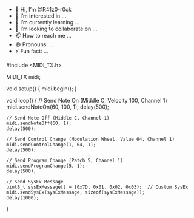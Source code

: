 - 👋 Hi, I’m @R41z0-r0ck
- 👀 I’m interested in ...
- 🌱 I’m currently learning ...
- 💞️ I’m looking to collaborate on ...
- 📫 How to reach me ...
- 😄 Pronouns: ...
- ⚡ Fun fact: ...

<!---
R41z0-r0ck/R41z0-r0ck is a ✨ special ✨ repository because its `README.md` (this file) appears on your GitHub profile.
You can click the Preview link to take a look at your changes.
--->


#include <MIDI_TX.h>

MIDI_TX midi;

void setup() {
    midi.begin();
}

void loop() {
    // Send Note On (Middle C, Velocity 100, Channel 1)
    midi.sendNoteOn(60, 100, 1);
    delay(500);

    // Send Note Off (Middle C, Channel 1)
    midi.sendNoteOff(60, 1);
    delay(500);

    // Send Control Change (Modulation Wheel, Value 64, Channel 1)
    midi.sendControlChange(1, 64, 1);
    delay(500);

    // Send Program Change (Patch 5, Channel 1)
    midi.sendProgramChange(5, 1);
    delay(500);

    // Send SysEx Message
    uint8_t sysExMessage[] = {0x7D, 0x01, 0x02, 0x03};  // Custom SysEx
    midi.sendSysEx(sysExMessage, sizeof(sysExMessage));
    delay(1000);
}
